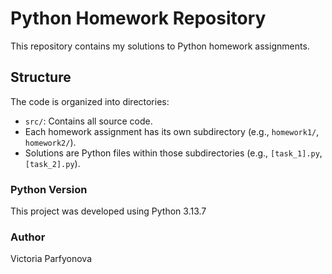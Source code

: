 # Python Homework Repository

This repository contains my solutions to Python homework assignments.

## Structure

The code is organized into directories:

*   `src/`: Contains all source code.
*   Each homework assignment has its own subdirectory (e.g., `homework1/`, `homework2/`).
*   Solutions are Python files within those subdirectories (e.g., `[task_1].py`, `[task_2].py`).

### Python Version

This project was developed using Python 3.13.7

### Author

Viсtoria Parfyonova
